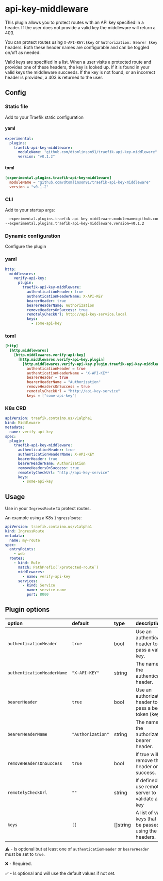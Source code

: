 # api-key-middleware

This plugin allows you to protect routes with an API key specified in a header. If the user does not provide a valid key the middleware will return a 403.

You can protect routes using `X-API-KEY:$key` or `Authorization: Bearer $key` headers. Both these header names are configurable and can be toggled on/off as needed.

Valid keys are specified in a list. When a user visits a protected route and provides one of these headers, the key is looked up. If it is found in your valid keys the middleware succeeds. If the key is not found, or an incorrect header is provided, a 403 is returned to the user.

## Config

### Static file

Add to your Traefik static configuration

#### yaml

```yaml
experimental:
  plugins:
    traefik-api-key-middleware:
      moduleName: "github.com/dtomlinson91/traefik-api-key-middleware"
      version: "v0.1.2"
```

#### toml

```toml
[experimental.plugins.traefik-api-key-middleware]
  moduleName = "github.com/dtomlinson91/traefik-api-key-middleware"
  version = "v0.1.2"
```

### CLI

Add to your startup args:

```sh
--experimental.plugins.traefik-api-key-middleware.modulename=github.com/dtomlinson91/traefik-api-key-middleware
--experimental.plugins.traefik-api-key-middleware.version=v0.1.2
```

### Dynamic configuration

Configure the plugin

### yaml

```yaml
http:
  middlewares:
    verify-api-key:
      plugin:
        traefik-api-key-middleware:
          authenticationHeader: true
          authenticationHeaderName: X-API-KEY
          bearerHeader: true
          bearerHeaderName: Authorization
          removeHeadersOnSuccess: true
          remotelyCheckUrl: http://api-key-service.local
          keys:
            - some-api-key
```

### toml

```toml
[http]
  [http.middlewares]
    [http.middlewares.verify-api-key]
      [http.middlewares.verify-api-key.plugin]
        [http.middlewares.verify-api-key.plugin.traefik-api-key-middleware]
          authenticationHeader = true
          authenticationHeaderName = "X-API-KEY"
          bearerHeader = true
          bearerHeaderName = "Authorization"
          removeHeadersOnSuccess = true
          remotelyCheckUrl = "http://api-key-service"
          keys = ["some-api-key"]
```

### K8s CRD

```yaml
apiVersion: traefik.containo.us/v1alpha1
kind: Middleware
metadata:
  name: verify-api-key
spec:
  plugin:
    traefik-api-key-middleware:
      authenticationHeader: true
      authenticationHeaderName: X-API-KEY
      bearerHeader: true
      bearerHeaderName: Authorization
      removeHeadersOnSuccess: true
      remotelyCheckUrl: "http://api-key-service"
      keys:
        - some-api-key
```

## Usage

Use in your `IngressRoute` to protect routes.

An example using a K8s `IngressRoute`:

```yaml
apiVersion: traefik.containo.us/v1alpha1
kind: IngressRoute
metadata:
  name: my-route
spec:
  entryPoints:
    - web
  routes:
    - kind: Rule
      match: PathPrefix(`/protected-route`)
      middlewares:
        - name: verify-api-key
      services:
        - kind: Service
          name: service-name
          port: 8000
```

## Plugin options

| option                     | default           | type     | description                                                | optional |
| :------------------------- | :---------------- | :------- | :--------------------------------------------------------- | :------- |
| `authenticationHeader`     | `true`            | bool     | Use an authentication header to pass a valid key.          | ⚠️       |
| `authenticationHeaderName` | `"X-API-KEY"`     | string   | The name of the authentication header.                     | ✅       |
| `bearerHeader`             | `true`            | bool     | Use an authorization header to pass a bearer token (key).  | ⚠️       |
| `bearerHeaderName`         | `"Authorization"` | string   | The name of the authorization bearer header.               | ✅       |
| `removeHeadersOnSuccess`   | `true`            | bool     | If true will remove the header on success.                 | ✅       |
| `remotelyCheckUrl`         | `""`              | string   | If defined will use remote server to validate api key      | ✅       |
| `keys`                     | `[]`              | []string | A list of valid keys that can be passed using the headers. | ❌       |

⚠️ - Is optional but at least one of `authenticationHeader` or `bearerHeader` must be set to `true`.

❌ - Required.

✅ - Is optional and will use the default values if not set.
